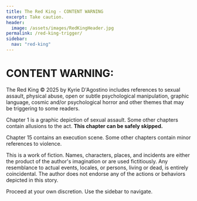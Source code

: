 ```yaml
---
title: The Red King - CONTENT WARNING
excerpt: Take caution.
header:
  image: /assets/images/RedKingHeader.jpg
permalink: /red-king-trigger/
sidebar:
  nav: "red-king"
---
```

# CONTENT WARNING:

The Red King © 2025 by Kyrie D'Agostino includes references to sexual assault, physical abuse, open or subtle psychological manipulation, graphic language, cosmic and/or psychological horror and other themes that may be triggering to some readers.

Chapter 1 is a graphic depiction of sexual assault. Some other chapters contain allusions to the act. **This chapter can be safely skipped.**

Chapter 15 contains an execution scene. Some other chapters contain minor references to violence.

This is a work of fiction. Names, characters, places, and incidents are either the product of the author's imagination or are used fictitiously. Any resemblance to actual events, locales, or persons, living or dead, is entirely coincidental. The author does not endorse any of the actions or behaviors depicted in this story.

Proceed at your own discretion. Use the sidebar to navigate.
